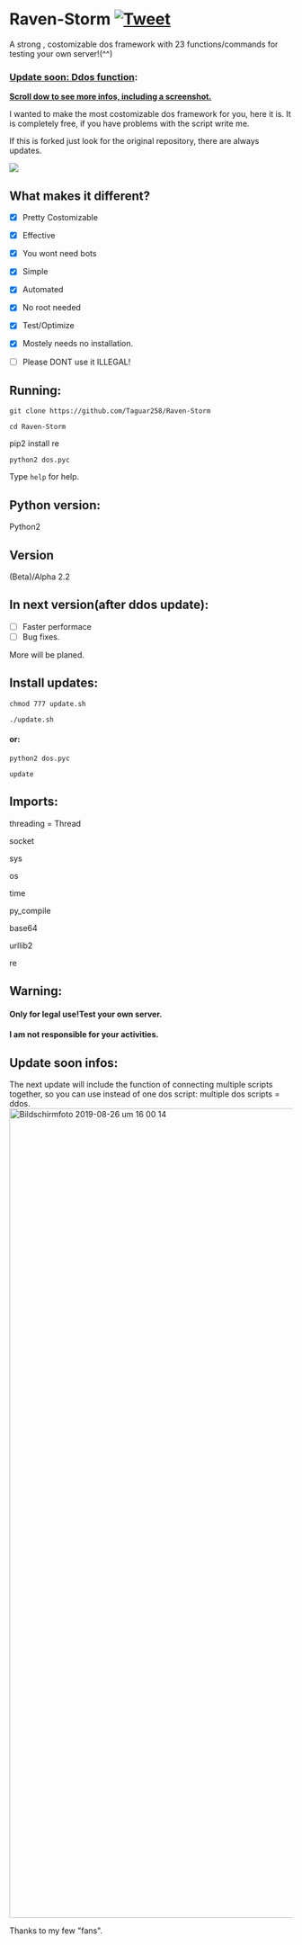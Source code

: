 # Raven-Storm [![Tweet](https://img.shields.io/twitter/url/http/shields.io.svg?style=social)](https://twitter.com/intent/tweet?text=Try%20it%2C%20it%20is%20a%20pretty%20costumizable%20dos%20Framework&url=https://github.com/Taguar258/Raven-Storm&hashtags=pentesting)
A strong , costomizable dos framework with 23 functions/commands for testing your own server!(^^)

### <ins>Update soon: Ddos function</ins>:
**<ins>Scroll dow to see more infos, including a screenshot.</ins>**



I wanted to make the most costomizable dos framework for you, here it is.
It is completely free, if you have problems with the script write me.

If this is forked just look for the original repository, there are always updates.

<!--![MOSHED-2019-4-30-21-28-15](https://user-images.githubusercontent.com/36562445/56987982-34b0ad00-6b8f-11e9-8c2f-9182a9fcd4f9.gif)--><img align="center" style="center" src="https://user-images.githubusercontent.com/36562445/56987982-34b0ad00-6b8f-11e9-8c2f-9182a9fcd4f9.gif" />

## What makes it different?
- [x] Pretty Costomizable
- [x] Effective
- [x] You wont need bots
- [x] Simple
- [x] Automated
- [x] No root needed
- [x] Test/Optimize
- [x] Mostely needs no installation.

- [ ] Please DONT use it ILLEGAL!

## Running:
`git clone https://github.com/Taguar258/Raven-Storm`

`cd Raven-Storm`

pip2 install re
<!--(pip2 install -r requirements.txt) if existing.-->

`python2 dos.pyc`

Type `help` for help.

## Python version:
Python2

## Version
(Beta)/Alpha 2.2

## In next version(after ddos update):
- [ ] Faster performace
- [ ] Bug fixes.

More will be planed.

## Install updates:
`chmod 777 update.sh`

`./update.sh`

#### or:


`python2 dos.pyc`

`update`

## Imports:
threading = Thread

socket

sys

os

time

py_compile

base64

urllib2

re


## Warning:
#### Only for legal use!Test your own server.

#### I am not responsible for your activities.

<!--## Screenshot:

![Screenshot_20190405_181220](https://user-images.githubusercontent.com/36562445/55641522-60c65180-57ce-11e9-8c65-084edc2bfb45.jpg)-->


## Update soon infos:
The next update will include the function of connecting multiple scripts together, so you can use instead of one dos script: multiple dos scripts = ddos.
<img width="1440" alt="Bildschirmfoto 2019-08-26 um 16 00 14" src="https://user-images.githubusercontent.com/36562445/63696325-bdc4b180-c81a-11e9-89b8-a7ce24df08ca.png">





Thanks to my few "fans".


